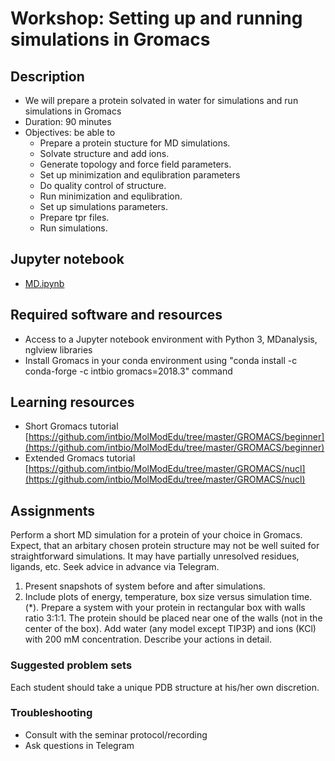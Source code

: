 # Workshop: Setting up and running simulations in Gromacs

## Description
- We will prepare a protein solvated in water for simulations and run simulations in Gromacs
- Duration: 90 minutes
- Objectives: be able to 
    - Prepare a protein stucture for MD simulations.
    - Solvate structure and add ions.
    - Generate topology and force field parameters.
    - Set up minimization and equlibration parameters
    - Do quality control of structure.
    - Run minimization and equlibration.
    - Set up simulations parameters.
    - Prepare tpr files.
    - Run simulations.

## Jupyter notebook
- [MD.ipynb](MD.ipynb)

## Required software and resources
- Access to a Jupyter notebook environment with Python 3, MDanalysis, nglview libraries
- Install Gromacs in your conda environment using "conda install -c conda-forge -c intbio gromacs=2018.3" command

## Learning resources
- Short Gromacs tutorial [https://github.com/intbio/MolModEdu/tree/master/GROMACS/beginner](https://github.com/intbio/MolModEdu/tree/master/GROMACS/beginner)
- Extended Gromacs tutorial [https://github.com/intbio/MolModEdu/tree/master/GROMACS/nucl](https://github.com/intbio/MolModEdu/tree/master/GROMACS/nucl)



## Assignments

Perform a short MD simulation for a protein of your choice in Gromacs.
Expect, that an arbitary chosen protein structure may not be well suited for straightforward
simulations. It may have partially unresolved residues, ligands, etc. Seek advice in advance via Telegram.

1. Present snapshots of system before and after simulations.
2. Include plots of energy, temperature, box size versus simulation time.
(*). Prepare a system with your protein in rectangular box with walls ratio 3:1:1. The protein should be placed near one of the walls (not in the center of the box). Add water (any model except TIP3P) and ions (KCl) with 200 mM concentration. Describe your actions in detail.


### Suggested problem sets
Each student should take a unique PDB structure  at his/her own discretion.

### Troubleshooting
- Consult with the seminar protocol/recording
- Ask questions in Telegram
